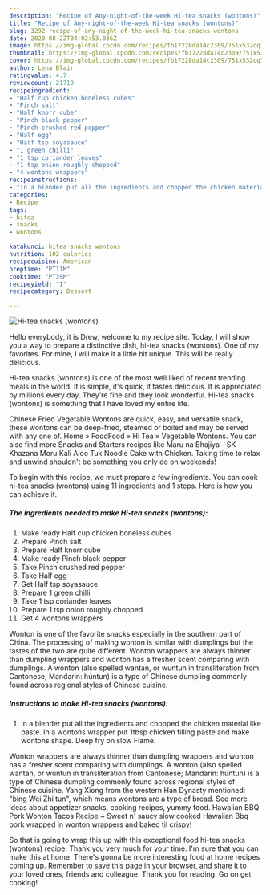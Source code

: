 ```yaml
---
description: "Recipe of Any-night-of-the-week Hi-tea snacks (wontons)"
title: "Recipe of Any-night-of-the-week Hi-tea snacks (wontons)"
slug: 3292-recipe-of-any-night-of-the-week-hi-tea-snacks-wontons
date: 2020-08-22T04:02:53.036Z
image: https://img-global.cpcdn.com/recipes/fb17228da14c2309/751x532cq70/hi-tea-snacks-wontons-recipe-main-photo.jpg
thumbnail: https://img-global.cpcdn.com/recipes/fb17228da14c2309/751x532cq70/hi-tea-snacks-wontons-recipe-main-photo.jpg
cover: https://img-global.cpcdn.com/recipes/fb17228da14c2309/751x532cq70/hi-tea-snacks-wontons-recipe-main-photo.jpg
author: Lena Blair
ratingvalue: 4.7
reviewcount: 21719
recipeingredient:
- "Half cup chicken boneless cubes"
- "Pinch salt"
- "Half knorr cube"
- "Pinch black pepper"
- "Pinch crushed red pepper"
- "Half egg"
- "Half tsp soyasauce"
- "1 green chilli"
- "1 tsp coriander leaves"
- "1 tsp onion roughly chopped"
- "4 wontons wrappers"
recipeinstructions:
- "In a blender put all the ingredients and chopped the chicken material like paste. In a wontons wrapper put 1tbsp chicken filling paste and make wontons shape. Deep fry on slow Flame."
categories:
- Recipe
tags:
- hitea
- snacks
- wontons

katakunci: hitea snacks wontons 
nutrition: 102 calories
recipecuisine: American
preptime: "PT11M"
cooktime: "PT39M"
recipeyield: "1"
recipecategory: Dessert

---
```



![Hi-tea snacks (wontons)](https://img-global.cpcdn.com/recipes/fb17228da14c2309/751x532cq70/hi-tea-snacks-wontons-recipe-main-photo.jpg)

Hello everybody, it is Drew, welcome to my recipe site. Today, I will show you a way to prepare a distinctive dish, hi-tea snacks (wontons). One of my favorites. For mine, I will make it a little bit unique. This will be really delicious.

Hi-tea snacks (wontons) is one of the most well liked of recent trending meals in the world. It is simple, it's quick, it tastes delicious. It is appreciated by millions every day. They're fine and they look wonderful. Hi-tea snacks (wontons) is something that I have loved my entire life.

Chinese Fried Vegetable Wontons are quick, easy, and versatile snack, these wontons can be deep-fried, steamed or boiled and may be served with any one of. Home » FoodFood » Hi Tea » Vegetable Wontons. You can also find more Snacks and Starters recipes like Maru na Bhajiya - SK Khazana Moru Kali Aloo Tuk Noodle Cake with Chicken. Taking time to relax and unwind shouldn&#39;t be something you only do on weekends!


To begin with this recipe, we must prepare a few ingredients. You can cook hi-tea snacks (wontons) using 11 ingredients and 1 steps. Here is how you can achieve it.

<!--inarticleads1-->

##### The ingredients needed to make Hi-tea snacks (wontons):

1. Make ready Half cup chicken boneless cubes
1. Prepare Pinch salt
1. Prepare Half knorr cube
1. Make ready Pinch black pepper
1. Take Pinch crushed red pepper
1. Take Half egg
1. Get Half tsp soyasauce
1. Prepare 1 green chilli
1. Take 1 tsp coriander leaves
1. Prepare 1 tsp onion roughly chopped
1. Get 4 wontons wrappers


Wonton is one of the favorite snacks especially in the southern part of China. The processing of making wonton is similar with dumplings but the tastes of the two are quite different. Wonton wrappers are always thinner than dumpling wrappers and wonton has a fresher scent comparing with dumplings. A wonton (also spelled wantan, or wuntun in transliteration from Cantonese; Mandarin: húntun) is a type of Chinese dumpling commonly found across regional styles of Chinese cuisine. 

<!--inarticleads2-->

##### Instructions to make Hi-tea snacks (wontons):

1. In a blender put all the ingredients and chopped the chicken material like paste. In a wontons wrapper put 1tbsp chicken filling paste and make wontons shape. Deep fry on slow Flame.


Wonton wrappers are always thinner than dumpling wrappers and wonton has a fresher scent comparing with dumplings. A wonton (also spelled wantan, or wuntun in transliteration from Cantonese; Mandarin: húntun) is a type of Chinese dumpling commonly found across regional styles of Chinese cuisine. Yang Xiong from the western Han Dynasty mentioned: &#34;bing Wei Zhi tun&#34;, which means wontons are a type of bread. See more ideas about appetizer snacks, cooking recipes, yummy food. Hawaiian BBQ Pork Wonton Tacos Recipe ~ Sweet n&#39; saucy slow cooked Hawaiian Bbq pork wrapped in wonton wrappers and baked til crispy! 

So that is going to wrap this up with this exceptional food hi-tea snacks (wontons) recipe. Thank you very much for your time. I'm sure that you can make this at home. There's gonna be more interesting food at home recipes coming up. Remember to save this page in your browser, and share it to your loved ones, friends and colleague. Thank you for reading. Go on get cooking!
